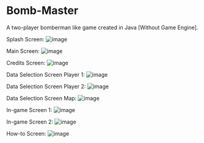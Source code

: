 # Bomb-Master
A two-player bomberman like game created in Java [Without Game Engine].

Splash Screen:
![image](https://user-images.githubusercontent.com/42210250/229550602-b7c36fcd-255d-49de-9394-6773fb53a419.png)

Main Screen: 
![image](https://user-images.githubusercontent.com/42210250/229550900-1c46bf7c-4d2c-4826-ba8a-0556d416badc.png)

Credits Screen:
![image](https://user-images.githubusercontent.com/42210250/229551279-7a0faf81-050f-4b24-9de4-032d6a03de76.png)

Data Selection Screen Player 1:
![image](https://user-images.githubusercontent.com/42210250/229551587-bfa1f036-7474-4900-99fb-c57bf44a1b88.png)

Data Selection Screen Player 2:
![image](https://user-images.githubusercontent.com/42210250/229551723-860c2815-80a5-4974-917e-f05903729125.png)

Data Selection Screen Map:
![image](https://user-images.githubusercontent.com/42210250/229551902-77fd86ca-a5c1-41e7-857d-7a7d64d8f17e.png)

In-game Screen 1:
![image](https://user-images.githubusercontent.com/42210250/229552142-99aaa156-0981-4316-b952-977dd1c053ef.png)

In-game Screen 2:
![image](https://user-images.githubusercontent.com/42210250/229552404-210fab02-400a-4508-b0f2-f1de97aa0b31.png)

How-to Screen:
![image](https://user-images.githubusercontent.com/42210250/229552842-b9f30c98-ef71-4870-a53e-6516b59f63ea.png)

